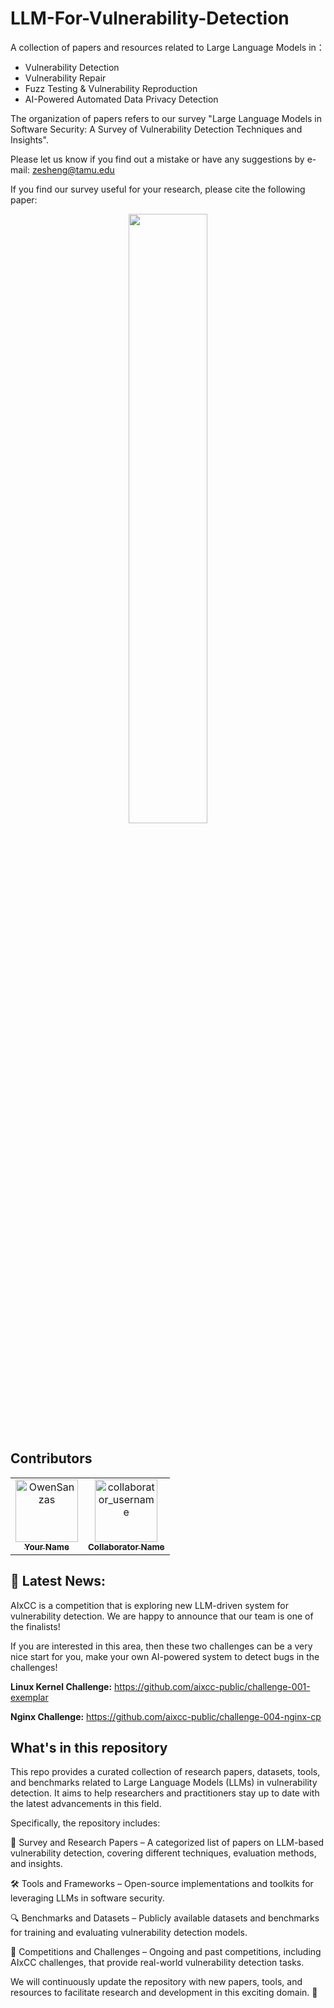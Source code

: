 # LLM-For-Vulnerability-Detection

A collection of papers and resources related to Large Language Models in：

- Vulnerability Detection
- Vulnerability Repair
- Fuzz Testing & Vulnerability Reproduction
- AI-Powered Automated Data Privacy Detection

The organization of papers refers to our survey "Large Language Models in Software Security: A Survey of
Vulnerability Detection Techniques and Insights".

Please let us know if you find out a mistake or have any suggestions by e-mail: zesheng@tamu.edu

If you find our survey useful for your research, please cite the following paper:

<p align="center">
  <img src="https://github.com/user-attachments/assets/e36cef77-1cab-4c5d-9978-177d61f75380" width="50%">
</p>

## Contributors

<table>
  <tr>
    <td align="center">
      <a href="https://github.com/Owensanzas">
        <img src="https://github.com/OwenSanzas.png" width="100px;" alt="OwenSanzas"/>
        <br />
        <sub><b>Your Name</b></sub>
      </a>
    </td>
    <td align="center">
      <a href="https://github.com/collaborator_username">
        <img src="https://github.com/collaborator_username.png" width="100px;" alt="collaborator_username"/>
        <br />
        <sub><b>Collaborator Name</b></sub>
      </a>
    </td>
  </tr>
</table>


## 🚀 Latest News:
AIxCC is a competition that is exploring new LLM-driven system for vulnerability detection. We are happy to announce that our team is one of the finalists!

If you are interested in this area, then these two challenges can be a very nice start for you, make your own AI-powered system to detect bugs in the challenges!

**Linux Kernel Challenge:**
https://github.com/aixcc-public/challenge-001-exemplar

**Nginx Challenge:**
https://github.com/aixcc-public/challenge-004-nginx-cp


## What's in this repository
This repo provides a curated collection of research papers, datasets, tools, and benchmarks related to Large Language Models (LLMs) in vulnerability detection. It aims to help researchers and practitioners stay up to date with the latest advancements in this field.

Specifically, the repository includes:

📄 Survey and Research Papers – A categorized list of papers on LLM-based vulnerability detection, covering different techniques, evaluation methods, and insights.

🛠 Tools and Frameworks – Open-source implementations and toolkits for leveraging LLMs in software security.

🔍 Benchmarks and Datasets – Publicly available datasets and benchmarks for training and evaluating vulnerability detection models.

🚀 Competitions and Challenges – Ongoing and past competitions, including AIxCC challenges, that provide real-world vulnerability detection tasks.

We will continuously update the repository with new papers, tools, and resources to facilitate research and development in this exciting domain. 🚀
